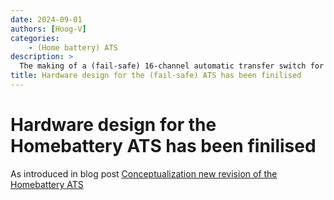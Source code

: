 ```yaml
---
date: 2024-09-01
authors: [Hoog-V]
categories: 
    - (Home battery) ATS
description: >
  The making of a (fail-safe) 16-channel automatic transfer switch for homebattery system (Part 1: PCB/Hardware design)
title: Hardware design for the (fail-safe) ATS has been finilised
---
```


# Hardware design for the Homebattery ATS has been finilised

As introduced in blog post [Conceptualization new revision of the Homebattery ATS ]()
